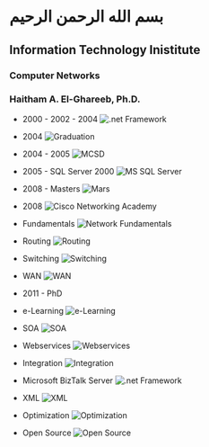 # بسم الله الرحمن الرحيم

## Information Technology Inistitute

### Computer Networks

### Haitham A. El-Ghareeb, Ph.D.

- 2000 - 2002 - 2004
![.net Framework](https://github.com/helghareeb/courses/blob/master/computer_networks/ITI/intake_38/Day_01/img/001.png)

- 2004
![Graduation](https://github.com/helghareeb/courses/blob/master/computer_networks/ITI/intake_38/Day_01/img/002.png)

- 2004 - 2005
![MCSD](https://github.com/helghareeb/courses/blob/master/computer_networks/ITI/intake_38/Day_01/img/003.png)

- 2005 - SQL Server 2000
![MS SQL Server](https://github.com/helghareeb/courses/blob/master/computer_networks/ITI/intake_38/Day_01/img/004.png)

- 2008 - Masters
![Mars](https://github.com/helghareeb/courses/blob/master/computer_networks/ITI/intake_38/Day_01/img/001.png)

- 2008
![Cisco Networking Academy](https://github.com/helghareeb/courses/blob/master/computer_networks/ITI/intake_38/Day_01/img/006.png)

- Fundamentals
![Network Fundamentals](https://github.com/helghareeb/courses/blob/master/computer_networks/ITI/intake_38/Day_01/img/007.png)

- Routing
![Routing](https://github.com/helghareeb/courses/blob/master/computer_networks/ITI/intake_38/Day_01/img/008.png)

- Switching
![Switching](https://github.com/helghareeb/courses/blob/master/computer_networks/ITI/intake_38/Day_01/img/009.png)

- WAN
![WAN](https://github.com/helghareeb/courses/blob/master/computer_networks/ITI/intake_38/Day_01/img/010.png)

- 2011 - PhD

- e-Learning
![e-Learning](https://github.com/helghareeb/courses/blob/master/computer_networks/ITI/intake_38/Day_01/img/011.png)

- SOA
![SOA](https://github.com/helghareeb/courses/blob/master/computer_networks/ITI/intake_38/Day_01/img/012.png)

- Webservices
![Webservices](https://github.com/helghareeb/courses/blob/master/computer_networks/ITI/intake_38/Day_01/img/013.png)

- Integration
![Integration](https://github.com/helghareeb/courses/blob/master/computer_networks/ITI/intake_38/Day_01/img/014.png)

- Microsoft BizTalk Server
![.net Framework](https://github.com/helghareeb/courses/blob/master/computer_networks/ITI/intake_38/Day_01/img/015.png)

- XML
![XML](https://github.com/helghareeb/courses/blob/master/computer_networks/ITI/intake_38/Day_01/img/016.png)

- Optimization
![Optimization](https://github.com/helghareeb/courses/blob/master/computer_networks/ITI/intake_38/Day_01/img/017.png)

- Open Source
![Open Source](https://github.com/helghareeb/courses/blob/master/computer_networks/ITI/intake_38/Day_01/img/018.png)
